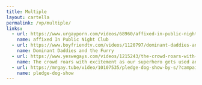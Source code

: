 ```yaml
---
title: Multiple
layout: cartella
permalink: /vp/multiple/
links:
  - url: https://www.urgayporn.com/videos/68960/affixed-in-public-night-club/?utm_source=pbweb&utm_medium=pbweb&utm_campaign=gdf
    name: affixed In Public Night Club
  - url: https://www.boyfriendtv.com/videos/1120797/dominant-daddies-and-the-furry/?tag=gays%20domination%20twinks%20humiliation
    name: Dominant Daddies and the Furry
  - url: https://www.yeswegays.com/videos/1215243/the-crowd-roars-with-excitement-as-our-superhero-gets-used-and-censored/?utm_source=donnie&utm_medium=cpc&utm_campaign=ywg
    name: The crowd roars with excitement as our superhero gets used and -Censored
  - url: https://mrgay.tube/video/10107535/pledge-dog-show-by-s/?campaign=10146
    name: pledge-dog-show
---
```

